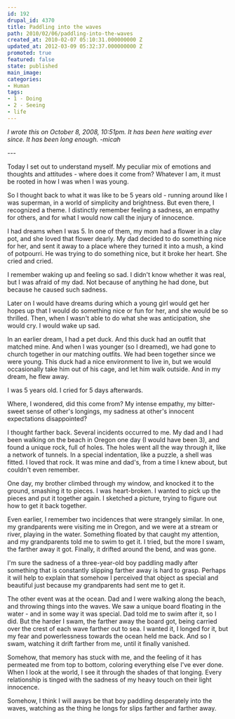 ```yaml
---
id: 192
drupal_id: 4370
title: Paddling into the waves
path: 2010/02/06/paddling-into-the-waves
created_at: 2010-02-07 05:10:31.000000000 Z
updated_at: 2012-03-09 05:32:37.000000000 Z
promoted: true
featured: false
state: published
main_image: 
categories:
- Human
tags:
- 1 - Doing
- 2 - Seeing
- life
---
```

<em>I wrote this on October 8, 2008, 10:51pm. It has been here waiting ever since. It has been long enough. -micah</em>

<em>---</em>

Today I set out to understand myself. My peculiar mix of emotions and thoughts and attitudes - where does it come from? Whatever I am, it must be rooted in how I was when I was young.

So I thought back to what it was like to be 5 years old - running around like I was superman, in a world of simplicity and brightness. But even there, I recognized a theme. I distinctly remember feeling a sadness, an empathy for others, and for what I would now call the injury of innocence.

I had dreams when I was 5. In one of them, my mom had a flower in a clay pot, and she loved that flower dearly. My dad decided to do something nice for her, and sent it away to a place where they turned it into a mush, a kind of potpourri. He was trying to do something nice, but it broke her heart. She cried and cried.

I remember waking up and feeling so sad. I didn't know whether it was real, but I was afraid of my dad. Not because of anything he had done, but because he caused such sadness.

Later on I would have dreams during which a young girl would get her hopes up that I would do something nice or fun for her, and she would be so thrilled. Then, when I wasn't able to do what she was anticipation, she would cry. I would wake up sad.

In an earlier dream, I had a pet duck. And this duck had an outfit that matched mine. And when I was younger (so I dreamed), we had gone to church together in our matching outfits. We had been together since we were young. This duck had a nice environment to live in, but we would occasionally take him out of his cage, and let him walk outside. And in my dream, he flew away.

I was 5 years old. I cried for 5 days afterwards.

Where, I wondered, did this come from? My intense empathy, my bitter-sweet sense of other's longings, my sadness at other's innocent expectations disappointed?

I thought farther back. Several incidents occurred to me. My dad and I had been walking on the beach in Oregon one day (I would have been 3), and found a unique rock, full of holes. The holes went all the way through it, like a network of tunnels. In a special indentation, like a puzzle, a shell was fitted. I loved that rock. It was mine and dad's, from a time I knew about, but couldn't even remember.

One day, my brother climbed through my window, and knocked it to the ground, smashing it to pieces. I was heart-broken. I wanted to pick up the pieces and put it together again. I sketched a picture, trying to figure out how to get it back together.

Even earlier, I remember two incidences that were strangely similar. In one, my grandparents were visiting me in Oregon, and we were at a stream or river, playing in the water. Something floated by that caught my attention, and my grandparents told me to swim to get it. I tried, but the more I swam, the farther away it got. Finally, it drifted around the bend, and was gone.

I'm sure the sadness of a three-year-old boy paddling madly after something that is constantly slipping farther away is hard to grasp. Perhaps it will help to explain that somehow I perceived that object as special and beautiful just because my grandparents had sent me to get it.

The other event was at the ocean. Dad and I were walking along the beach, and throwing things into the waves. We saw a unique board floating in the water - and in some way it was special. Dad told me to swim after it, so I did. But the harder I swam, the farther away the board got, being carried over the crest of each wave farther out to sea. I wanted it, I longed for it, but my fear and powerlessness towards the ocean held me back. And so I swam, watching it drift farther from me, until it finally vanished.

Somehow, that memory has stuck with me, and the feeling of it has permeated me from top to bottom, coloring everything else I've ever done. When I look at the world, I see it through the shades of that longing. Every relationship is tinged with the sadness of my heavy touch on their light innocence.

Somehow, I think I will aways be that boy paddling desperately into the waves, watching as the thing he longs for slips farther and farther away.
